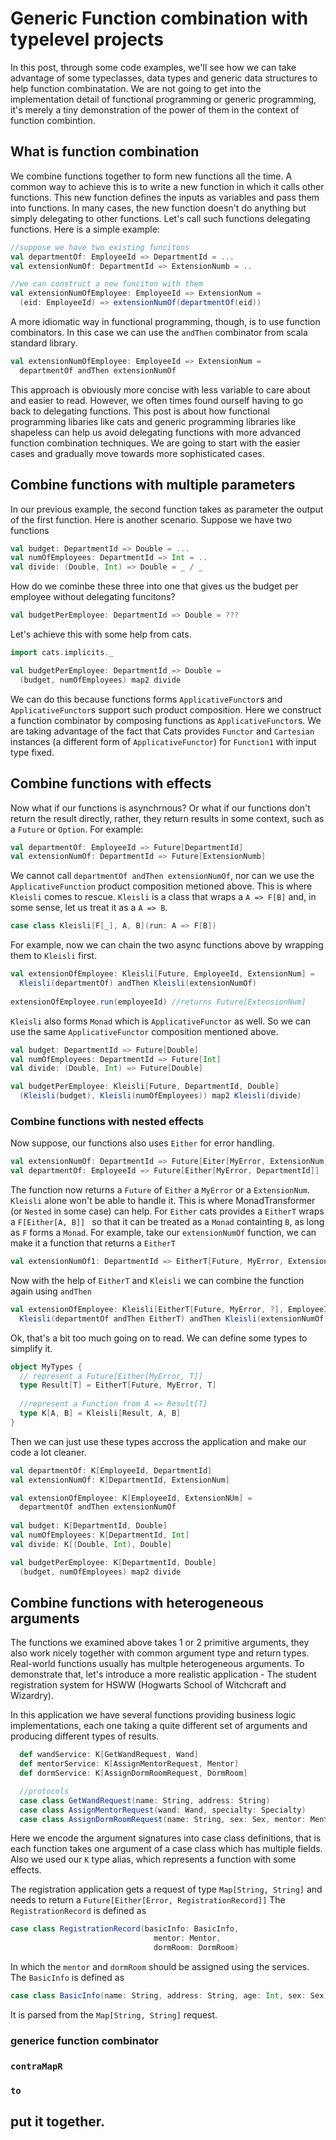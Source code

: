 # Generic Function combination with typelevel projects

In this post, through some code examples, we'll see how we can take advantage of some typeclasses, data types and generic data structures to help function combinatation. We are not going to get into the implementation detail of functional programming or generic programming, it's merely a tiny demonstration of the power of them in the context of function combintion. 

## What is function combination

We combine functions together to form new functions all the time. A common way to achieve this is to write a new function in which it calls other functions. This new function defines the inputs as variables and pass them into functions. In many cases, the new function doesn't do anything but simply delegating to other functions. Let's call such functions delegating functions. Here is a simple example: 

```Scala
//suppose we have two existing funcitons
val departmentOf: EmployeeId => DepartmentId = ...
val extensionNumOf: DepartmentId => ExtensionNumb = ..

//we can construct a new funciton with them
val extensionNumOfEmployee: EmployeeId => ExtensionNum = 
  (eid: EmployeeId) => extensionNumOf(departmentOf(eid))
```
A more idiomatic way in functional programming, though, is to use function combinators. In this case we can use the `andThen` combinator from scala standard library. 
```Scala
val extensionNumOfEmployee: EmployeeId => ExtensionNum = 
  departmentOf andThen extensionNumOf
```
This approach is obviously more concise with less variable to care about and easier to read. However, we often times found ourself having to go back to delegating functions. This post is about how functional programming libaries like cats and generic programming libraries like shapeless can help us avoid delegating functions with more advanced function combination techniques. We are going to start with the easier cases and gradually move towards more sophisticated cases. 

## Combine functions with multiple parameters

In our previous example, the second function takes as parameter the output of the first function. Here is another scenario. 
Suppose we have two functions
```Scala 
val budget: DepartmentId => Double = ...
val numOfEmployees: DepartmentId => Int = ..
val divide: (Double, Int) => Double = _ / _ 
```
How do we cominbe these three into one that gives us the budget per employee without delegating funcitons? 
```Scala
val budgetPerEmployee: DepartmentId => Double = ???
```
Let's achieve this with some help from cats. 

```Scala 
import cats.implicits._

val budgetPerEmployee: DepartmentId => Double = 
  (budget, numOfEmployees) map2 divide
```
We can do this because functions forms `ApplicativeFunctor`s and `ApplicativeFunctor`s support such product composition. Here we construct a function combinator by composing functions as `ApplicativeFunctor`s. We are taking advantage of the fact that Cats provides `Functor` and `Cartesian` instances (a different form of `ApplicativeFunctor`) for `Function1` with input type fixed.  

## Combine functions with effects

Now what if our functions is asynchrnous? Or what if our functions don't return the result directly, rather, they return results in some context, such as a `Future` or `Option`. For example:
```Scala
val departmentOf: EmployeeId => Future[DepartmentId] 
val extensionNumOf: DepartmentId => Future[ExtensionNumb] 
```
We cannot call `departmentOf andThen extensionNumOf`, nor can we use the `ApplicativeFunction` product composition metioned above. This is where `Kleisli` comes to rescue. `Kleisli` is a class that wraps a `A => F[B]` and, in some sense, let us treat it as a `A => B`.
```Scala
case class Kleisli[F[_], A, B](run: A => F[B])
```
For example, now we can chain the two async functions above by wrapping them to `Kleisli` first. 
```Scala 
val extensionOfEmployee: Kleisli[Future, EmployeeId, ExtensionNum] =
  Kleisli(departmentOf) andThen Kleisli(extensionNumOf)
  
extensionOfEmployee.run(employeeId) //returns Future[ExtensionNum]
```
`Kleisli` also forms `Monad` which is `ApplicativeFunctor` as well. So we can use the same `ApplicativeFunctor` composition mentioned above. 
```Scala 
val budget: DepartmentId => Future[Double] 
val numOfEmployees: DepartmentId => Future[Int] 
val divide: (Double, Int) => Future[Double]

val budgetPerEmployee: Kleisli[Future, DepartmentId, Double]
  (Kleisli(budget), Kleisli(numOfEmployees)) map2 Kleisli(divide)  
```

### Combine functions with nested effects

Now suppose, our functions also uses `Either` for error handling. 
```Scala
val extensionNumOf: DepartmentId => Future[Eiter[MyError, ExtensionNum]]
val departmentOf: EmployeeId => Future[Either[MyError, DepartmentId]]
```
The function now returns a `Future` of `Either` a `MyError` or a `ExtensionNum`. `Kleisli` alone won't be able to handle it. This is where MonadTransformer (or `Nested` in some case) can help. For `Either` cats provides a `EitherT` wraps a `F[Either[A, B]] ` so that it can be treated as a `Monad` containting `B`, as long as `F` forms a `Monad`. For example, take our `extensionNumOf` function, we can make it a function that returns a `EitherT` 
```Scala
val extensionNumOf1: DepartmentId => EitherT[Future, MyError, ExtensionNum] = extensionNumOf andThen EitherT
```
Now with the help of `EitherT` and `Kleisli` we can combine the function again using `andThen`

```Scala
val extensionOfEmployee: Kleisli[EitherT[Future, MyError, ?], EmployeeId, ExtensionNUm] =
  Kleisli(departmentOf andThen EitherT) andThen Kleisli(extensionNumOf andThen EitherT)
```

Ok, that's a bit too much going on to read. We can define some types to simplify it. 

```Scala 
object MyTypes {
  // represent a Future[Either[MyError, T]]
  type Result[T] = EitherT[Future, MyError, T]
  
  //represent a Function from A => Result[T]
  type K[A, B] = Kleisli[Result, A, B]
}
```
Then we can just use these types accross the application and make our code a lot cleaner. 
```Scala
val departmentOf: K[EmployeeId, DepartmentId]
val extensionNumOf: K[DepartmentId, ExtensionNum]

val extensionOfEmployee: K[EmployeeId, ExtensionNUm] =
  departmentOf andThen extensionNumOf
  
val budget: K[DepartmentId, Double] 
val numOfEmployees: K[DepartmentId, Int] 
val divide: K[(Double, Int), Double]

val budgetPerEmployee: K[DepartmentId, Double]
  (budget, numOfEmployees) map2 divide
```

## Combine functions with heterogeneous arguments

The functions we examined above takes 1 or 2 primitive arguments, they also work nicely together with common argument type and return types. Real-world functions usually has multple heterogeneous arguments. To demonstrate that, let's introduce a more realistic application - The student registration system for HSWW (Hogwarts School of Witchcraft and Wizardry). 

In this application we have several functions providing business logic implementations, each one taking a quite different set of arguments and producing different types of results. 

```Scala
  def wandService: K[GetWandRequest, Wand]
  def mentorService: K[AssignMentorRequest, Mentor]
  def dormService: K[AssignDormRoomRequest, DormRoom]

  //protocols
  case class GetWandRequest(name: String, address: String)
  case class AssignMentorRequest(wand: Wand, specialty: Specialty)
  case class AssignDormRoomRequest(name: String, sex: Sex, mentor: Mentor)
```

Here we encode the argument signatures into case class definitions, that is each function takes one argument of a case class which has multiple fields. Also we used our `K` type alias, which represents a function with some effects. 

The registration application gets a request of type `Map[String, String]` and needs to return a `Future[Either[Error, RegistrationRecord]]`
The `RegistrationRecord` is defined as
```Scala
case class RegistrationRecord(basicInfo: BasicInfo,
                                mentor: Mentor, 
                                dormRoom: DormRoom)
```
In which the `mentor` and `dormRoom` should be assigned using the services. 
The `BasicInfo` is defined as 
```Scala
case class BasicInfo(name: String, address: String, age: Int, sex: Sex)
```
It is parsed from the `Map[String, String]` request. 

### generice function combinator 

### `contraMapR`

### `to` 

## put it together. 
